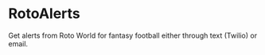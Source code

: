 # RotoAlerts
Get alerts from Roto World for fantasy football either through text (Twilio) or email. 
